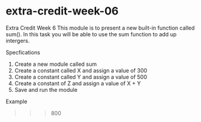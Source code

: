 # extra-credit-week-06
Extra Credit Week 6
This module is to present a new built-in function called sum().
In this task you will be able to use the sum function to add up intergers. 

Specfications

1. Create a new module called sum
2. Create a constant called X and assign a value of 300
3. Create a constant called Y and assign a value of 500
4. Create a constant of Z and assign a value of X + Y
5. Save and run the module

Example

>>> 800
